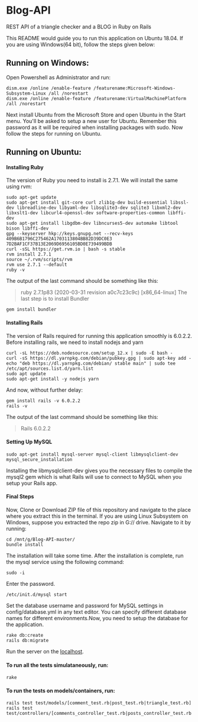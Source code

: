 
# Blog-API
REST API of  a triangle checker and a BLOG in Ruby on Rails

This README would guide you to run this application on Ubuntu 18.04. If you are using Windows(64 bit), follow the steps given below:

## Running on Windows:
Open Powershell as Administrator and run:
```
dism.exe /online /enable-feature /featurename:Microsoft-Windows-Subsystem-Linux /all /norestart
dism.exe /online /enable-feature /featurename:VirtualMachinePlatform /all /norestart
```
Next install Ubuntu from the Microsoft Store and open Ubuntu in the Start menu. You'll be asked to setup a new user for Ubuntu. Remember this password as it will be required when installing packages with sudo. Now follow the steps for running on Ubuntu.
## Running on Ubuntu:
#### Installing Ruby
The version of Ruby you need to install is 2.7.1. We will install the same using rvm:
```
sudo apt-get update
sudo apt-get install git-core curl zlib1g-dev build-essential libssl-dev libreadline-dev libyaml-dev libsqlite3-dev sqlite3 libxml2-dev libxslt1-dev libcurl4-openssl-dev software-properties-common libffi-dev
sudo apt-get install libgdbm-dev libncurses5-dev automake libtool bison libffi-dev
gpg --keyserver hkp://keys.gnupg.net --recv-keys 409B6B1796C275462A1703113804BB82D39DC0E3 7D2BAF1CF37B13E2069D6956105BD0E739499BDB
curl -sSL https://get.rvm.io | bash -s stable
rvm install 2.7.1
source ~/.rvm/scripts/rvm
rvm use 2.7.1 --default
ruby -v
```
The output of the last command should be something like this:
> ruby 2.7.1p83 (2020-03-31 revision a0c7c23c9c) [x86_64-linux]
The last step is to install Bundler
```
gem install bundler
```
#### Installing Rails
The version of Rails required for running this application smoothly is 6.0.2.2. Before installing rails, we need to install nodejs and yarn
```
curl -sL https://deb.nodesource.com/setup_12.x | sudo -E bash -
curl -sS https://dl.yarnpkg.com/debian/pubkey.gpg | sudo apt-key add -
echo "deb https://dl.yarnpkg.com/debian/ stable main" | sudo tee /etc/apt/sources.list.d/yarn.list
sudo apt update
sudo apt-get install -y nodejs yarn
```
And now, without further delay:
```
gem install rails -v 6.0.2.2
rails -v
```
The output of the last command should be something like this:
> Rails 6.0.2.2
#### Setting Up MySQL
```
sudo apt-get install mysql-server mysql-client libmysqlclient-dev
mysql_secure_installation

```
Installing the libmysqlclient-dev gives you the necessary files to compile the mysql2 gem which is what Rails will use to connect to MySQL when you setup your Rails app.

#### Final Steps
Now, Clone or Download ZIP file of this repository and navigate to the place where you extract this in the terminal.
If you are using Linux Subsystem on Windows, suppose you extracted the repo zip in G:// drive. Navigate to it by running:
```
cd /mnt/g/Blog-API-master/
bundle install
```
The installation will take some time. After the installation is complete, run the mysql service using the following command:
```
sudo -i
```
Enter the password.
```
/etc/init.d/mysql start
```
Set the database username and password for MySQL settings in config/database.yml in any text editor. You can specify different database names for different environments.Now, you need to setup the database for the application.
```
rake db:create
rails db:migrate  
```
Run the server on the [localhost](http://127.0.0.1:3000/).

#### To run all the tests simulataneously, run:
```
rake
```

#### To run the tests on models/containers, run:
```
rails test test/models/[comment_test.rb|post_test.rb|triangle_test.rb]
rails test test/controllers/[comments_controller_test.rb|posts_controller_test.rb|triangle_controller_test.rb]
```

